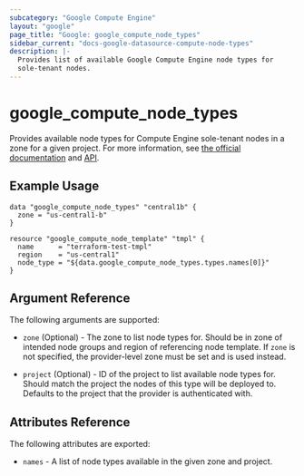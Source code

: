 ```yaml
---
subcategory: "Google Compute Engine"
layout: "google"
page_title: "Google: google_compute_node_types"
sidebar_current: "docs-google-datasource-compute-node-types"
description: |-
  Provides list of available Google Compute Engine node types for
  sole-tenant nodes.
---
```


# google\_compute\_node\_types

Provides available node types for Compute Engine sole-tenant nodes in a zone
for a given project. For more information, see [the official documentation](https://cloud.google.com/compute/docs/nodes/#types) and [API](https://cloud.google.com/compute/docs/reference/rest/v1/nodeTypes).

## Example Usage

```hcl
data "google_compute_node_types" "central1b" {
  zone = "us-central1-b"
}

resource "google_compute_node_template" "tmpl" {
  name      = "terraform-test-tmpl"
  region    = "us-central1"
  node_type = "${data.google_compute_node_types.types.names[0]}"
}
```

## Argument Reference

The following arguments are supported:

* `zone` (Optional) - The zone to list node types for. Should be in zone of intended node groups and region of referencing node template. If `zone` is not specified, the provider-level zone must be set and is used
instead.

* `project` (Optional) - ID of the project to list available node types for.
Should match the project the nodes of this type will be deployed to.
Defaults to the project that the provider is authenticated with.

## Attributes Reference

The following attributes are exported:

* `names` - A list of node types available in the given zone and project.
